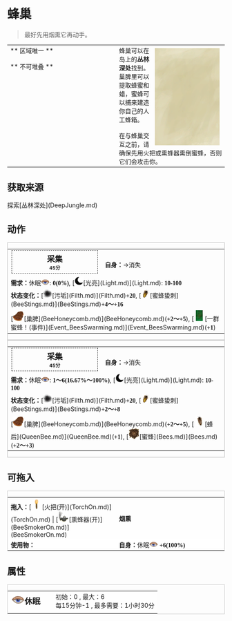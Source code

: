# 蜂巢  
> 最好先用烟熏它再动手。  
  
<table class="table table-bordered" data-toggle="table"  data-show-header="false"><thead style="display:none"><tr ><th  style="width:50%;text-align:left;vertical-align:top;"  >title</th><th  style="width:50%;text-align:left;vertical-align:top;"  ></th></tr></thead><tr ><td  style="width:50%;text-align:left;vertical-align:top;"  >** 区域唯一 **<br><br>** 不可堆叠 **</td><td  style="width:50%;text-align:left;vertical-align:top;"  ><div style="float:right; margin:5px"><div class="gamecard" style="width:150px; height:225px;"><a href="Beehive.md" style="color:black"><img class="bg" decoding="async" src="../wiki/Sprite/BG_SandTop.png" href="a.md" style="max-width:150px;max-height:225px;"><img decoding="async" src="../wiki/Sprite/BeeHive.png" class="cardimageNoBack" style="transform: translate(-50%, 0%) scale(0.4398826979472141);"><span style="font-size: 25px;">蜂巢</span></a></div></div>蜂巢可以在岛上的<b>丛林深处</b>找到。巢脾里可以提取蜂蜜和蜡，蜜蜂可以捕来建造你自己的人工蜂箱。<br><br>在与蜂巢交互之前，请确保先用火把或熏蜂器熏倒蜜蜂，否则它们会攻击你。</td></tr></tbody></table>  
  
## 获取来源  
<div style="display:inline-block"><div class="gamedatalist" style="text-align:left;min-width:200px;min-height:0px;"><div style="display:inline-block"><div style="display:inline-block;vertical-align:middle;">探索</div><div style="display:inline-block;vertical-align:middle;">[丛林深处](DeepJungle.md)</div></div></div></div>  
  
## 动作  
<div  style="border:1px solid #BBB"><table><tr><td rowspan="2" style="width:200px;text-align:center;font-size:1.3em;font-weight:bold"><div style="padding:5px;border:1px dashed #333"><div>采集</div><div style="font-size:0.6em;"><font data-toggle="tooltip" data-placement="top" title="3TP">45分</font></div></div></td><td></td></tr><tr><td><b>自身：</b>→消失</td></tr><tr><td colspan="2"><b>需求：</b>休眠<div style="width:20px;display:inline-block;text-align:center"><img decoding="async" src="../wiki/Sprite/Sleepy.png" href="a.md" style="max-width:20px;max-height:20px;"></div>: <span style="font-family:ui-monospace"><b>0(0%)</b></span>, [<div style="width:20px;display:inline-block;text-align:center"><img decoding="async" src="../wiki/Sprite/Darkness17519.png" href="a.md" style="max-width:20px;max-height:20px;"></div>[光亮](Light.md)](Light.md): <span style="font-family:ui-monospace"><b>10-100</b></span></td></tr><tr><td colspan="2"><b>状态变化：</b>[<div style="width:20px;display:inline-block;text-align:center"><img decoding="async" src="../wiki/Sprite/Dirt3.png" href="a.md" style="max-width:20px;max-height:20px;"></div>[污垢](Filth.md)](Filth.md)<span style="font-family:ui-monospace"><b>+20</b></span>, [<div style="width:20px;display:inline-block;text-align:center"><img decoding="async" src="../wiki/Sprite/BeeStings.png" href="a.md" style="max-width:20px;max-height:20px;"></div>[蜜蜂蛰刺](BeeStings.md)](BeeStings.md)<span style="font-family:ui-monospace"><b>+4～+16</b></span></td></tr><tr><td colspan="2">[<div style="width:25px;display:inline-block;text-align:center"><img decoding="async" src="../wiki/Sprite/BeeHoneycomb.png" href="a.md" style="max-width:25px;max-height:25px;"></div>[巢脾](BeeHoneycomb.md)](BeeHoneycomb.md)(<span style="font-family:ui-monospace"><b>+2～+5</b></span>), [<div style="width:25px;display:inline-block;text-align:center"><img decoding="async" src="../wiki/Sprite/BeeSwarm.png" href="a.md" style="max-width:25px;max-height:25px;"></div>[一群蜜蜂！(事件)](Event_BeesSwarming.md)](Event_BeesSwarming.md)(<span style="font-family:ui-monospace"><b>+1</b></span>)</td></tr></table></div>  
<div  style="border:1px solid #BBB"><table><tr><td rowspan="2" style="width:200px;text-align:center;font-size:1.3em;font-weight:bold"><div style="padding:5px;border:1px dashed #333"><div>采集</div><div style="font-size:0.6em;"><font data-toggle="tooltip" data-placement="top" title="3TP">45分</font></div></div></td><td></td></tr><tr><td><b>自身：</b>→消失</td></tr><tr><td colspan="2"><b>需求：</b>休眠<div style="width:20px;display:inline-block;text-align:center"><img decoding="async" src="../wiki/Sprite/Sleepy.png" href="a.md" style="max-width:20px;max-height:20px;"></div>: <span style="font-family:ui-monospace"><b>1～6(16.67%～100%)</b></span>, [<div style="width:20px;display:inline-block;text-align:center"><img decoding="async" src="../wiki/Sprite/Darkness17519.png" href="a.md" style="max-width:20px;max-height:20px;"></div>[光亮](Light.md)](Light.md): <span style="font-family:ui-monospace"><b>10-100</b></span></td></tr><tr><td colspan="2"><b>状态变化：</b>[<div style="width:20px;display:inline-block;text-align:center"><img decoding="async" src="../wiki/Sprite/Dirt3.png" href="a.md" style="max-width:20px;max-height:20px;"></div>[污垢](Filth.md)](Filth.md)<span style="font-family:ui-monospace"><b>+20</b></span>, [<div style="width:20px;display:inline-block;text-align:center"><img decoding="async" src="../wiki/Sprite/BeeStings.png" href="a.md" style="max-width:20px;max-height:20px;"></div>[蜜蜂蛰刺](BeeStings.md)](BeeStings.md)<span style="font-family:ui-monospace"><b>+2～+8</b></span></td></tr><tr><td colspan="2">[<div style="width:25px;display:inline-block;text-align:center"><img decoding="async" src="../wiki/Sprite/BeeHoneycomb.png" href="a.md" style="max-width:25px;max-height:25px;"></div>[巢脾](BeeHoneycomb.md)](BeeHoneycomb.md)(<span style="font-family:ui-monospace"><b>+2～+5</b></span>), [<div style="width:25px;display:inline-block;text-align:center"><img decoding="async" src="../wiki/Sprite/BeeQueen.png" href="a.md" style="max-width:25px;max-height:25px;"></div>[蜂后](QueenBee.md)](QueenBee.md)(<span style="font-family:ui-monospace"><b>+1</b></span>), [<div style="width:25px;display:inline-block;text-align:center"><img decoding="async" src="../wiki/Sprite/BeePile.png" href="a.md" style="max-width:25px;max-height:25px;"></div>[蜜蜂](Bees.md)](Bees.md)(<span style="font-family:ui-monospace"><b>+2～+3</b></span>)</td></tr></table></div>  
  
  
## 可拖入  
<div  style="border:1px solid #CCC;"><table style="margin-bottom:0px;"><tr><td style="width:40%;text-align:left; background-color:#FEFEFE"><b>拖入：</b>[<div style="width:25px;display:inline-block;text-align:center"><img decoding="async" src="../wiki/Sprite/TorchOn.png" href="a.md" style="max-width:25px;max-height:25px;"></div>[火把(开)](TorchOn.md)](TorchOn.md) | [<div style="width:25px;display:inline-block;text-align:center"><img decoding="async" src="../wiki/Sprite/BeeSmokerOn.png" href="a.md" style="max-width:25px;max-height:25px;"></div>[熏蜂器(开)](BeeSmokerOn.md)](BeeSmokerOn.md)</td><td style="width:40%;font-size:1em;font-weight:bold;background-color:#FEFEFE">烟熏  </td></tr><tr style="background-color:#FFFFFF"><td style=""><b>使用物：</b></td><td style=""><b>自身：</b>休眠<div style="width:20px;display:inline-block;text-align:center"><img decoding="async" src="../wiki/Sprite/Sleepy.png" href="a.md" style="max-width:20px;max-height:20px;"></div>  <span style="font-family:ui-monospace"><b>+6(100%)</b></span></td></tr></table></div>  
  
## 属性   
<div  style="border:1px solid #CCC;"><table style="margin-bottom:0px;"><tr><td style="width:30%;text-align:left; background-color:#FEFEFE;font-size:1.3em;font-weight:bold;"><div style="width:30px;display:inline-block;text-align:center"><img decoding="async" src="../wiki/Sprite/Sleepy.png" href="a.md" style="max-width:30px;max-height:30px;"></div>休眠</td><td style="font-size:1em;background-color:#FEFEFE">初始：0 , 最大：6<br>每15分钟-1 , 最多需要：<font data-toggle="tooltip" data-placement="top" title="6TP">1小时30分</font></td></tr><tr style="background-color:#FFFFFF"><td colspan=2></td></tr></table></div>  


<script>document.title="蜂巢 - 卡牌生存百科 Card Survival Wiki";</script>
